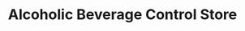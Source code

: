 ---
title: "Alcoholic Beverage Control Store"
url: /marion/alcoholic-beverage-control-store/
shop: alcohol
---